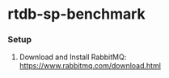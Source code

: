 # rtdb-sp-benchmark
### Setup
1. Download and Install RabbitMQ: https://www.rabbitmq.com/download.html
